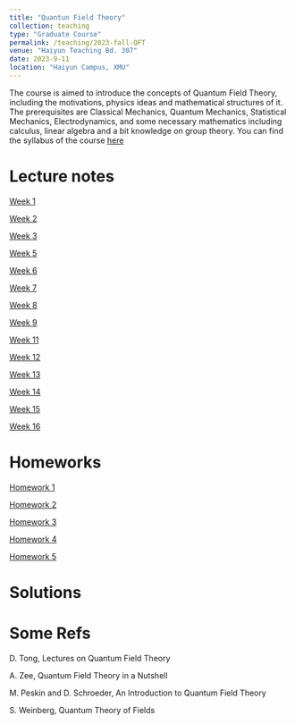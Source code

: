 ```yaml
---
title: "Quantun Field Theory"
collection: teaching
type: "Graduate Course"
permalink: /teaching/2023-fall-QFT
venue: "Haiyun Teaching Bd. 307"
date: 2023-9-11
location: "Haiyun Campus, XMU"
---
```


The course is aimed to introduce the concepts of Quantum Field Theory, including the motivations, physics ideas and mathematical structures of it. The prerequisites are Classical Mechanics, Quantum Mechanics, Statistical Mechanics, Electrodynamics, and some necessary mathematics including calculus, linear algebra and a bit knowledge on group theory. You can find the syllabus of the course [here](https://playdaye.github.io/saltyeggache/files/Syllabus.pdf)

Lecture notes
======
[Week 1](https://www.jianguoyun.com/p/DVWVWDsQj6P9CxjcyJoF)

[Week 2](https://www.jianguoyun.com/p/DZiw-bMQj6P9CxjryJoF)

[Week 3](https://www.jianguoyun.com/p/DWKoejcQj6P9CxjM95sFIAA)

[Week 5](https://www.jianguoyun.com/p/DVYTUX8Qj6P9Cxibv50FIAA)

[Week 6](https://www.jianguoyun.com/p/DSIXvL8Qj6P9CxiL0p4FIAA)

[Week 7](https://www.jianguoyun.com/p/DVJhEZsQj6P9Cxi8nKAFIAA)

[Week 8](https://www.jianguoyun.com/p/DRNOTfkQj6P9CxiaxKEFIAA)

[Week 9](https://www.jianguoyun.com/p/DWJhIlYQj6P9Cxj_5MMFIAA)

[Week 11](https://www.jianguoyun.com/p/DSGa9dEQj6P9CxiW5cMFIAA)

[Week 12](https://www.jianguoyun.com/p/Db1tlnsQj6P9CxiX5cMFIAA)

[Week 13](https://www.jianguoyun.com/p/Db2qudwQj6P9CxiZ5cMFIAA)

[Week 14](https://www.jianguoyun.com/p/DWXyCXwQj6P9Cxib5cMFIAA)

[Week 15](https://www.jianguoyun.com/p/DXryR3cQj6P9Cxic5cMFIAA)

[Week 16](https://www.jianguoyun.com/p/DSb0pOwQj6P9Cxie5cMFIAA)















Homeworks
======
[Homework 1](https://playdaye.github.io/saltyeggache/files/HW1.pdf)

[Homework 2](https://playdaye.github.io/saltyeggache/files/HW2.pdf)

[Homework 3](https://playdaye.github.io/saltyeggache/files/HW3.pdf)

[Homework 4](https://playdaye.github.io/saltyeggache/files/HW4.pdf)

[Homework 5](https://playdaye.github.io/saltyeggache/files/HW5.pdf)








Solutions
======
<!--[Solution 1](https://playdaye.github.io/saltyeggache/files/Sol1.pdf)-->

<!--[Solution 2](https://playdaye.github.io/saltyeggache/files/Sol2.pdf)-->






Some Refs
======
D. Tong, Lectures on Quantum Field Theory

A. Zee, Quantum Field Theory in a Nutshell

M. Peskin and D. Schroeder, An Introduction to Quantum Field Theory

S. Weinberg, Quantum Theory of Fields

